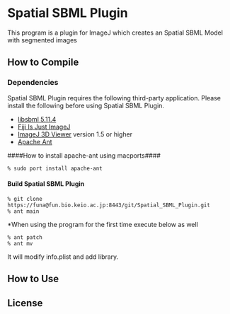 Spatial SBML Plugin
======================
This program is a plugin for ImageJ which creates an Spatial SBML Model with segmented images

How to Compile
------------------
### Dependencies ###
Spatial SBML Plugin requires the following third-party application.
Please install the following before using Spatial SBML Plugin.

+ [libsbml 5.11.4](http://sbml.org/Software/libSBML "libsbml")
+ [Fiji Is Just ImageJ](http://fiji.sc/Fiji "Fiji Is Just ImageJ")
+ [ImageJ 3D Viewer](http://3dviewer.neurofly.de/ "ImageJ 3D Viewer") version 1.5 or higher
+ [Apache Ant](http://ant.apache.org/ "Apache Ant")


####How to install apache-ant using macports####

    % sudo port install apache-ant

#### Build Spatial SBML Plugin ####
    % git clone https://funa@fun.bio.keio.ac.jp:8443/git/Spatial_SBML_Plugin.git
    % ant main

*When using the program for the first time execute below as well

    % ant patch
    % ant mv

It will modify info.plist and add library.

How to Use
-------------------

License
------------------
